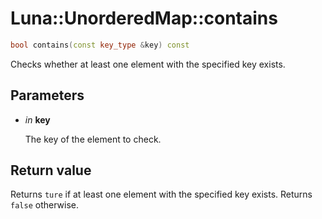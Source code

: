# Luna::UnorderedMap::contains

```c++
bool contains(const key_type &key) const
```

Checks whether at least one element with the specified key exists. 



## Parameters
* *in* **key**

    The key of the element to check. 

## Return value
Returns `ture` if at least one element with the specified key exists. Returns `false` otherwise. 


